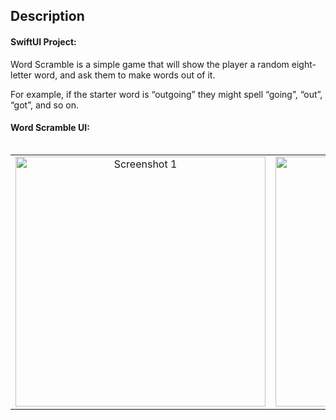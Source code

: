 ## Description

#### SwiftUI Project:

Word Scramble is a simple game that will show the player a random eight-letter word, and ask them to make words out of it.

For example, if the starter word is “outgoing” they might spell “going”, “out”, “got”, and so on.

#### Word Scramble UI:   
<table align="left">
  <tr>
      <td align="center" width="300">
        <img width="400" alt="Screenshot 1" src="https://user-images.githubusercontent.com/66899497/181288838-d0b58cc2-1045-4bfe-9f20-0bb0cc2d3515.png"> 
    </td>
    <td align="center" width="300">
        <img width="400" alt="Screenshot 2" src="https://user-images.githubusercontent.com/66899497/181288861-a790d108-22b9-4bf0-b5d5-816369f99f02.png"> 
    </td>
    <td align="center" width="300">
        <img width="400" alt="Screenshot 3" src="https://user-images.githubusercontent.com/66899497/181288867-5fd598c2-76e7-4e07-921f-4f99559762f4.png">
    </td>
  </tr>
 </table> 

